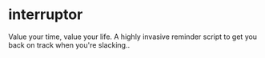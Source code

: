 # interruptor
Value your time, value your life.  A highly invasive reminder script to get you back on track when you're slacking..
